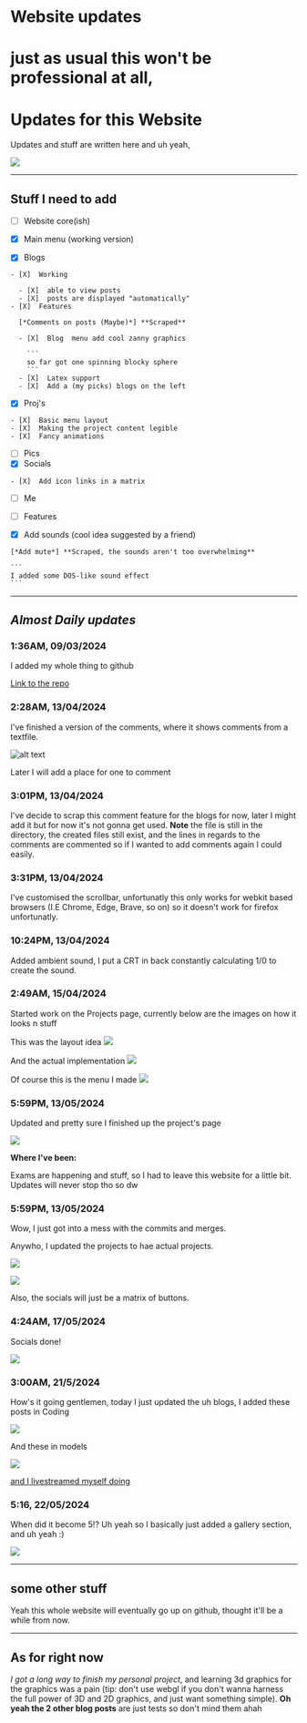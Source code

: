 # Website updates

# just as usual this won't be professional at all,

# Updates for this Website

Updates and stuff are written here and uh yeah,

![](https://raw.githubusercontent.com/firecroc635/Personal-Website/main/Pages/Blog/Blog%20posts/Converted%20html%20file/assets/Tom_Lea_-_2000_Yard_Stare-1701822450.jpg)

---

## Stuff I need to add

- [ ]  Website core(ish)

  - [X]  Main menu (working version)
  - [X]  Blogs

    - [X]  Working

      - [X]  able to view posts
      - [X]  posts are displayed "automatically"
    - [X]  Features

      [*Comments on posts (Maybe)*] **Scraped**

      - [X]  Blog  menu add cool zanny graphics

        ```
        so far got one spinning blocky sphere
        ```
      - [X]  Latex support
      - [X]  Add a (my picks) blogs on the left
  - [X]  Proj's

    - [X]  Basic menu layout
    - [X]  Making the project content legible
    - [X]  Fancy animations
  - [ ]  Pics
  - [X]  Socials

    - [X]  Add icon links in a matrix
  - [ ]  Me
- [ ]  Features

  - [X]  Add sounds (cool idea suggested by a friend)

    [*Add mute*] **Scraped, the sounds aren't too overwhelming**

    ```
    I added some DOS-like sound effect
    ```

---

## ***Almost Daily updates***

### 1:36AM,  09/03/2024

I added my whole thing to github

[Link to the repo](https://github.com/firecroc635/Personal-Website)

### 2:28AM,  13/04/2024

I've finished a version of the comments, where it shows comments from a textfile.

![alt text](https://github.com/firecroc635/Personal-Website/blob/main/Pages/Blog/Blog%20posts/Converted%20html%20file/assets/Screenshot_20240313_022911.png?raw=true)

Later I will add a place for one to comment

### 3:01PM,  13/04/2024

I've decide to scrap this comment feature for the blogs for now, later I might add it but for now it's not gonna get used. **Note** the file is still in the directory, the created files still exist, and the lines in regards to the comments are commented so if I wanted to add comments again I could easily.

### 3:31PM, 13/04/2024

I've customised the scrollbar, unfortunatly this only works for webkit based browsers (I.E Chrome, Edge, Brave, so on) so it doesn't work for firefox unfortunatly.

### 10:24PM, 13/04/2024

Added ambient sound, I put a CRT in back constantly calculating 1/0 to create the sound.

### 2:49AM, 15/04/2024

Started work on the Projects page, currently below are the images on how it looks n stuff

This was the layout idea
![](https://github.com/firecroc635/Personal-Website/blob/main/Photos/Project%20ideas.png?raw=true)

And the actual implementation
![](https://github.com/firecroc635/Personal-Website/blob/main/Photos/Screenshot%202024-03-15%20at%2002-42-58%20Coding%20Main.png?raw=true)

Of course this is the menu I made
![](https://github.com/firecroc635/Personal-Website/blob/main/Photos/Screenshot2024-03-15at02-54-03Projects.png?raw=true)

### 5:59PM, 13/05/2024

Updated and pretty sure I finished up the project's page

![](https://github.com/firecroc635/Personal-Website/blob/main/Photos/Screenshot%202024-05-13%20175937.png?raw=true)

**Where I've been:**

Exams are happening and stuff, so I had to leave this website for a little bit. Updates will never stop tho so dw

### 5:59PM, 13/05/2024

Wow, I just got into a mess with the commits and merges.

Anywho, I updated the projects to hae actual projects.

![](https://github.com/firecroc635/Personal-Website/blob/main/Photos/Screenshot%202024-05-17%20021017.png?raw=true)

![](https://github.com/firecroc635/Personal-Website/blob/main/Photos/Screenshot%202024-05-17%20021042.png?raw=true)

Also, the socials will just be a matrix of buttons.

### 4:24AM, 17/05/2024

Socials done!

![](https://github.com/firecroc635/Personal-Website/blob/main/Photos/Screenshot%202024-05-17%20042441.png?raw=true)

### 3:00AM, 21/5/2024

How's it going gentlemen, today I just updated the uh blogs, I added these posts in Coding

![](https://github.com/firecroc635/Personal-Website/blob/main/Photos/Screenshot%202024-05-21%20205911.png?raw=true)

And these in models

![](https://github.com/firecroc635/Personal-Website/blob/main/Photos/Screenshot%202024-05-21%20205901.png?raw=true)

[and I livestreamed myself doing](https://www.youtube.com/watch?v=vs7fyGjju7E&t=15092s)

### 5:16, 22/05/2024

When did it become 5!? Uh yeah so I basically just added a gallery section, and uh yeah :)

![](https://github.com/firecroc635/Personal-Website/blob/main/Photos/Screenshot%202024-05-22%20133826.png?raw=true)

---

## some other stuff

Yeah this whole website will eventually go up on github, thought it'll be a while from now.

---

## As for right now

*I got a long way to finish my personal project*, and learning 3d graphics for the graphics was a pain (tip: don't use webgl if you don't wanna harness the full power of 3D and 2D graphics, and just want something simple). **Oh yeah the 2 other blog posts** are just tests so don't mind them ahah
